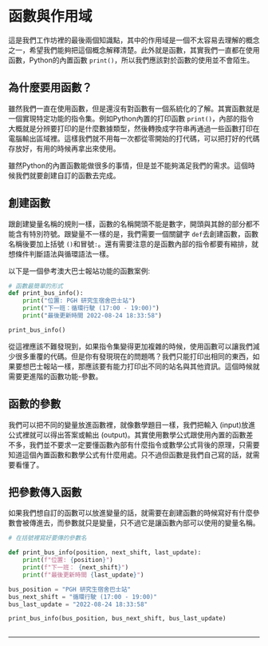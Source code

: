 # 函數與作用域
這是我們工作坊裡的最後兩個知識點，其中的作用域是一個不太容易去理解的概念之一，希望我們能夠把這個概念解釋清楚。此外就是函數，其實我們一直都在使用函數，Python的內置函數 `print()`，所以我們應該對於函數的使用並不會陌生。

## 為什麼要用函數？
雖然我們一直在使用函數，但是還沒有對函數有一個系統化的了解。其實函數就是一個實現特定功能的指令集。例如Python內置的打印函數 `print()`，內部的指令大概就是分辨要打印的是什麼數據類型，然後轉換成字符串再通過一些函數打印在電腦輸出區域裡。這樣我們就不用每一次都從零開始的打代碼，可以把打好的代碼存放好，有用的時候再拿出來使用。

雖然Python的內置函數能做很多的事情，但是並不能夠滿足我們的需求。這個時候我們就要創建自訂的函數去完成。

## 創建函數
跟創建變量名稱的規則一樣，函數的名稱開頭不能是數字，開頭與其餘的部分都不能含有特別符號。跟變量不一樣的是，我們需要一個關鍵字 `def`去創建函數，函數名稱後要加上括號 `()`和冒號`:`。還有需要注意的是函數內部的指令都要有縮排，就想條件判斷語法與循環語法一樣。

以下是一個參考澳大巴士報站功能的函數案例:
```python
# 函數最簡單的形式
def print_bus_info():
    print("位置: PGH 研究生宿舍巴士站")
    print("下一班：循環行駛 (17:00 - 19:00)")
    print("最後更新時間 2022-08-24 18:33:58")

print_bus_info()
```

從這裡應該不難發現到，如果指令集變得更加複雜的時候，使用函數可以讓我們減少很多重覆的代碼。但是你有發現現在的問題嗎？我們只能打印出相同的東西，如果要想巴士報站一樣，那應該要有能力打印出不同的站名與其他資訊。這個時候就需要更進階的函數功能-參數。

## 函數的參數
我們可以把不同的變量放進函數裡，就像數學題目一樣，我們把輸入 (input)放進公式裡就可以得出答案或輸出 (output)。其實使用數學公式跟使用內置的函數差不多，我們並不要求一定要懂函數內部有什麼指令或數學公式背後的原理，只需要知道這個內置函數和數學公式有什麼用處。只不過但函數是我們自己寫的話，就需要看懂了。

## 把參數傳入函數
如果我們想自訂的函數可以放進變量的話，就需要在創建函數的時候寫好有什麼參數會被傳進去，而參數就只是變量，只不過它是讓函數內部可以使用的變量名稱。

```python
# 在括號裡寫好要傳的參數名

def print_bus_info(position, next_shift, last_update):
    print(f"位置: {position}")
    print(f"下一班： {next_shift}")
    print(f"最後更新時間 {last_update}")

bus_position = "PGH 研究生宿舍巴士站"
bus_next_shift = "循環行駛 (17:00 - 19:00)"
bus_last_update = "2022-08-24 18:33:58"

print_bus_info(bus_position, bus_next_shift, bus_last_update)
    
```

---

&nbsp;

